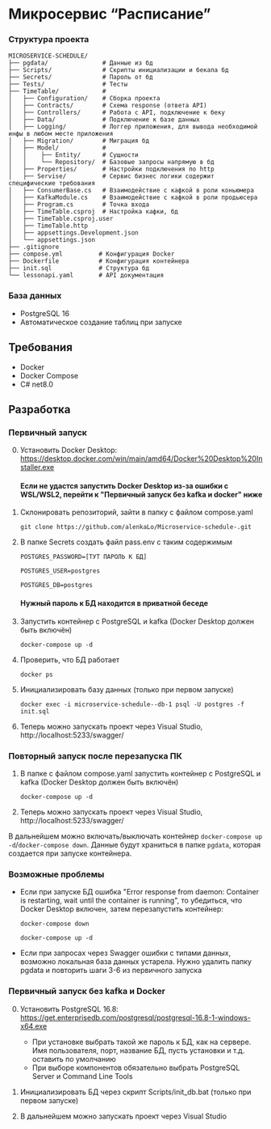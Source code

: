 # Микросервис “Расписание”

### Структура проекта
```
MICROSERVICE-SCHEDULE/
├── pgdata/               # Данные из бд
├── Scripts/              # Скрипты инициализации и бекапа бд  
├── Secrets/              # Пароль от бд
├── Tests/                # Тесты
├── TimeTable/            # 
│   ├── Configuration/    # Сборка проекта
│   ├── Contracts/        # Схема response (ответа API)
│   ├── Controllers/      # Работа с API, подключение к беку
│   ├── Data/             # Подключение к базе данных
│   ├── Logging/          # Логгер приложения, для вывода необходимой инфы в любом месте приложения
│   ├── Migration/        # Миграция бд
│   ├── Model/            # 
│   │    ├── Entity/      # Сущности
│   │    └── Repository/  # Базовые запросы напрямую в бд
│   ├── Properties/       # Настройки подключения по http
│   ├── Servise/          # Сервис бизнес логики содержит специфические требования
│   ├── ConsumerBase.cs   # Взаимодействие с кафкой в роли коньюмера
│   ├── KafkaModule.cs    # Взаимодействие с кафкой в роли продьюсера 
│   ├── Program.cs        # Точка входа
│   ├── TimeTable.csproj  # Настройка кафки, бд
│   ├── TimeTable.csproj.user  
│   ├── TimeTable.http       
│   ├── appsettings.Development.json 
│   └── appsettings.json
├── .gitignore            
├── compose.yml          # Конфигурация Docker
├── Dockerfile           # Конфигурация контейнера
├── init.sql             # Структура бд
└── lessonapi.yaml       # API документация 
```
### База данных

- PostgreSQL 16
- Автоматическое создание таблиц при запуске

## Требования

- Docker
- Docker Compose
- C# net8.0

## Разработка

### Первичный запуск
0. Установить Docker Desktop: https://desktop.docker.com/win/main/amd64/Docker%20Desktop%20Installer.exe

   	#### Если не удастся запустить Docker Desktop из-за ошибки с WSL/WSL2, перейти к "Первичный запуск без kafka и docker" ниже

2. Склонировать репозиторий, зайти в папку с файлом compose.yaml

	`git clone https://github.com/alenkaLo/Microservice-schedule-.git`

3. В папке Secrets создать файл pass.env с таким содержимым

   	`POSTGRES_PASSWORD=[ТУТ ПАРОЛЬ К БД]`
	
 	`POSTGRES_USER=postgres`
	
 	`POSTGRES_DB=postgres`

 	#### Нужный пароль к БД находится в приватной беседе

5. Запустить контейнер с PostgreSQL и kafka (Docker Desktop должен быть включён)

	`docker-compose up -d`

6. Проверить, что БД работает

	`docker ps`

7. Инициализировать базу данных (только при первом запуске)

	`docker exec -i microservice-schedule--db-1 psql -U postgres -f init.sql`

8. Теперь можно запускать проект через Visual Studio, http://localhost:5233/swagger/

### Повторный запуск после перезапуска ПК

1. В папке с файлом compose.yaml запустить контейнер с PostgreSQL и kafka (Docker Desktop должен быть включён)

	`docker-compose up -d`

2. Теперь можно запускать проект через Visual Studio, http://localhost:5233/swagger/

В дальнейшем можно включать/выключать контейнер `docker-compose up -d`/`docker-compose down`. Данные будут храниться в папке `pgdata`, которая создается при запуске контейнера.

### Возможные проблемы

 - Если при запуске БД ошибка "Error response from daemon: Container is restarting, wait until the container is running", то убедиться, что Docker Desktop включен, затем перезапустить контейнер:

	`docker-compose down`
	
	`docker-compose up -d`
 - Если при запросах через Swagger ошибки с типами данных, возможно локальная база данных устарела. Нужно удалить папку pgdata и повторить шаги 3-6 из первичного запуска

### Первичный запуск без kafka и Docker

0. Установить PostgreSQL 16.8: https://get.enterprisedb.com/postgresql/postgresql-16.8-1-windows-x64.exe

	- При установке выбрать такой же пароль к БД, как на сервере. Имя пользователя, порт, название БД, пусть установки и т.д. оставить по умолчанию
 	- При выборе компонентов обязательно выбрать PostgreSQL Server и Command Line Tools

1. Инициализировать БД через скрипт Scripts/init_db.bat (только при первом запуске)

2. В дальнейшем можно запускать проект через Visual Studio


